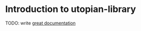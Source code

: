 # Introduction to utopian-library

TODO: write [great documentation](http://jacobian.org/writing/what-to-write/)
